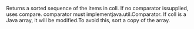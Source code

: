 Returns a sorted sequence of the items in coll. If no comparator issupplied, uses compare.  comparator must implementjava.util.Comparator.  If coll is a Java array, it will be modified.To avoid this, sort a copy of the array.